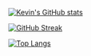 [![Kevin's GitHub stats](https://github-readme-stats.vercel.app/api?username=kevintanjc&theme=material-palenight)](https://github.com/anuraghazra/github-readme-stats)

[![GitHub Streak](https://github-readme-streak-stats.herokuapp.com/?user=kevintanjc&theme=material-palenight)](https://git.io/streak-stats)

[![Top Langs](https://github-readme-stats.vercel.app/api/top-langs/?username=kevintanjc&theme=material-palenight)](https://github.com/anuraghazra/github-readme-stats)
